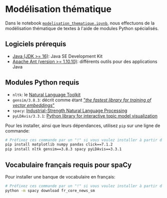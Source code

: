 # Modélisation thématique
Dans le notebook [`modelisation_thematique.ipynb`](modelisation_thematique.ipynb),
nous effectuons de la modélisation thématique de textes à l'aide de modules Python spécialisés.

## Logiciels prérequis
* [Java (JDK >= 16)](https://www.oracle.com/java/technologies/downloads/): Java SE Development Kit
* [Apache Ant (version >= 1.10.10)](https://ant.apache.org/bindownload.cgi): différents outils pour des applications Java

## Modules Python requis
* `nltk`: le [Natural Language Toolkit](https://www.nltk.org/)
* `gensim/3.8.3`: décrit comme étant ["*the fastest library for training of vector embeddings*"](https://radimrehurek.com/gensim_3.8.3/)
* `spacy`: [Industrial-Strength Natural Language Processing](https://spacy.io/)
* `pyLDAvis/3.3.1`: [Python library for interactive topic model visualization](https://pypi.org/project/pyLDAvis/)

Pour les installer, ainsi que leurs dépendances, utilisez `pip` sur une ligne de commande:
```Bash
# Préfixez ces commande par un "!" si vous voulez installer à partir d'un notebook
pip install matplotlib numpy pandas click==7.1.2
pip install nltk gensim==3.8.3 spacy pyLDAvis==3.3.1
```

## Vocabulaire français requis pour spaCy
Pour installer une banque de vocabulaire en français:
```Bash
# Préfixez ces commande par un "!" si vous voulez installer à partir d'un notebook
python -m spacy download fr_core_news_sm
```
